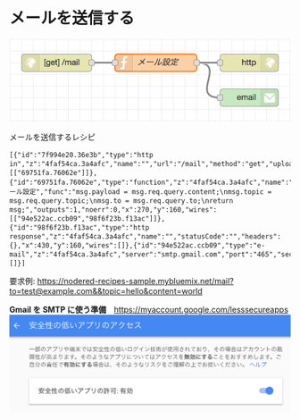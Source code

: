 # メールを送信する

![flow](https://github.com/Daiki-Kawanuma/nodered-recipes/blob/master/send-email/image.png)

メールを送信するレシピ

```
[{"id":"7f994e20.36e3b","type":"http in","z":"4faf54ca.3a4afc","name":"","url":"/mail","method":"get","upload":false,"swaggerDoc":"","x":100,"y":160,"wires":[["69751fa.76062e"]]},{"id":"69751fa.76062e","type":"function","z":"4faf54ca.3a4afc","name":"メール設定","func":"msg.payload = msg.req.query.content;\nmsg.topic = msg.req.query.topic;\nmsg.to = msg.req.query.to;\nreturn msg;","outputs":1,"noerr":0,"x":270,"y":160,"wires":[["94e522ac.ccb09","98f6f23b.f13ac"]]},{"id":"98f6f23b.f13ac","type":"http response","z":"4faf54ca.3a4afc","name":"","statusCode":"","headers":{},"x":430,"y":160,"wires":[]},{"id":"94e522ac.ccb09","type":"e-mail","z":"4faf54ca.3a4afc","server":"smtp.gmail.com","port":"465","secure":true,"name":"","dname":"","x":430,"y":220,"wires":[]}]
```

要求例: https://nodered-recipes-sample.mybluemix.net/mail?to=test@example.com&&topic=hello&content=world

**Gmail を SMTP に使う準備**　https://myaccount.google.com/lesssecureapps
![flow](https://github.com/Daiki-Kawanuma/nodered-recipes/blob/master/send-email/image2.png)
